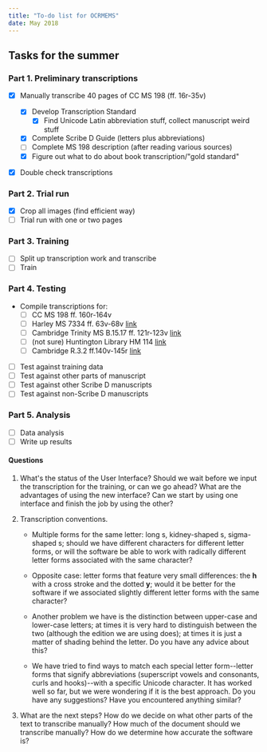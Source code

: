 ```yaml
---
title: "To-do list for OCRMEMS"
date: May 2018
---
```


## Tasks for the summer

### Part 1. Preliminary transcriptions

- [x] Manually transcribe 40 pages of CC MS 198 (ff. 16r-35v)

    - [x] Develop Transcription Standard
        - [x] Find Unicode Latin abbreviation stuff, collect manuscript weird stuff
    - [x] Complete Scribe D Guide (letters plus abbreviations)
    - [ ] Complete MS 198 description (after reading various sources)
    - [x] Figure out what to do about book transcription/"gold standard"

- [x] Double check transcriptions

### Part 2. Trial run

- [X] Crop all images (find efficient way)
- [ ] Trial run with one or two pages

### Part 3. Training

- [ ] Split up transcription work and transcribe
- [ ] Train

### Part 4. Testing

- Compile transcriptions for:
  - [ ] CC MS 198 ff. 160r-164v
  - [ ] Harley MS 7334 ff. 63v-68v [link](http://www.bl.uk/manuscripts/Viewer.aspx?ref=harley_ms_7334_fs001r)
  - [ ] Cambridge Trinity MS B.15.17 ff. 121r-123v  [link](http://trin-sites-pub.trin.cam.ac.uk/james/viewpage.php?index=216)
  - [ ] (not sure) Huntington Library HM 114  [link](http://hdl.huntington.org/cdm/compoundobject/collection/p15150coll7/id/31197/rec/1)
  - [ ] Cambridge R.3.2 ff.140v-145r [link](http://trin-sites-pub.trin.cam.ac.uk/manuscripts/R_3_2/manuscript.php?fullpage=1&startingpage=156)
- [ ] Test against training data
- [ ] Test against other parts of manuscript
- [ ] Test against other Scribe D manuscripts
- [ ] Test against non-Scribe D manuscripts

### Part 5. Analysis

- [ ] Data analysis
- [ ] Write up results

#### Questions

1. What's the status of the User Interface? Should we wait before we input the transcription for the training, or can we go ahead? What are the advantages of using the new interface? Can we start by using one interface and finish the job by using the other?

2. Transcription conventions.

    - Multiple forms for the same letter: long s, kidney-shaped s, sigma-shaped s; should we have different characters for different letter forms, or will the software be able to work with radically different letter forms associated with the same character?

    - Opposite case: letter forms that feature very small differences: the __h__ with a cross stroke and the dotted __y__; would it be better for the software if we associated slightly different letter forms with the same character?

    - Another problem we have is the distinction between upper-case and lower-case letters; at times it is very hard to distinguish between the two (although the edition we are using does); at times it is just a matter of shading behind the letter. Do you have any advice about this?

    - We have tried to find ways to match each special letter form--letter forms that signify abbreviations (superscript vowels and consonants, curls and hooks)--with a specific Unicode character. It has worked well so far, but we were wondering if it is the best approach. Do you have any suggestions? Have you encountered anything similar?

3. What are the next steps? How do we decide on what other parts of the text to transcribe manually? How much of the document should we transcribe manually? How do we determine how accurate the software is?
